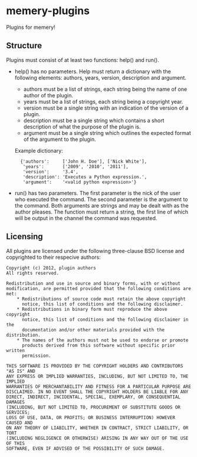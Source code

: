 memery-plugins
==============

Plugins for memery!


Structure
---------

Plugins must consist of at least two functions: help() and run().

* help() has no parameters. Help must return a dictionary with the following
    elements: authors, years, version, description and argument.

    * authors must be a list of strings, each string being the name of
        one author of the plugin.
    * years must be a list of strings, each string being a copyright year.
    * version must be a single string with an indication of the version
        of a plugin.
    * description must be a single string which contains a short
        description of what the purpose of the plugin is.
    * argument must be a single string which outlines the expected format
        of the argument to the plugin.

    Example dictionary:

        {'authors':     ['John H. Doe'], ['Nick White'],
         'years':       ['2009', '2010', '2011'],
         'version':     '3.4',
         'description': 'Executes a Python expression.',
         'argument':    '<valid python expression>'}
        
* run() has two parameters. The first parameter is the nick of the user who
    executed the command. The second parameter is the argument to the command.
    Both arguments are strings and may be dealt with as the author pleases.
    The function must return a string, the first line of which will be output
    in the channel the command was requested.


Licensing
---------

All plugins are licensed under the following three-clause BSD license
and copyrighted to their respecive authors:

    Copyright (c) 2012, plugin authors
    All rights reserved.

    Redistribution and use in source and binary forms, with or without
    modification, are permitted provided that the following conditions are met:
        * Redistributions of source code must retain the above copyright
          notice, this list of conditions and the following disclaimer.
        * Redistributions in binary form must reproduce the above copyright
          notice, this list of conditions and the following disclaimer in the
          documentation and/or other materials provided with the distribution.
        * The names of the authors must not be used to endorse or promote
          products derived from this software without specific prior written
          permission.

    THIS SOFTWARE IS PROVIDED BY THE COPYRIGHT HOLDERS AND CONTRIBUTORS "AS IS" AND
    ANY EXPRESS OR IMPLIED WARRANTIES, INCLUDING, BUT NOT LIMITED TO, THE IMPLIED
    WARRANTIES OF MERCHANTABILITY AND FITNESS FOR A PARTICULAR PURPOSE ARE
    DISCLAIMED. IN NO EVENT SHALL THE COPYRIGHT HOLDERS BE LIABLE FOR ANY
    DIRECT, INDIRECT, INCIDENTAL, SPECIAL, EXEMPLARY, OR CONSEQUENTIAL DAMAGES
    (INCLUDING, BUT NOT LIMITED TO, PROCUREMENT OF SUBSTITUTE GOODS OR SERVICES;
    LOSS OF USE, DATA, OR PROFITS; OR BUSINESS INTERRUPTION) HOWEVER CAUSED AND
    ON ANY THEORY OF LIABILITY, WHETHER IN CONTRACT, STRICT LIABILITY, OR TORT
    (INCLUDING NEGLIGENCE OR OTHERWISE) ARISING IN ANY WAY OUT OF THE USE OF THIS
    SOFTWARE, EVEN IF ADVISED OF THE POSSIBILITY OF SUCH DAMAGE.

